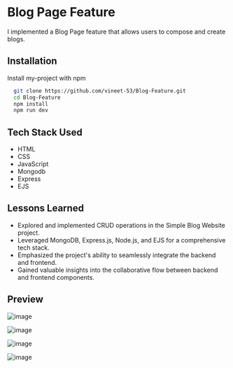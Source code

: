 
# Blog Page Feature

I implemented a Blog Page feature that allows users to compose and create blogs.
## Installation

Install my-project with npm

```bash
  git clone https://github.com/vineet-53/Blog-Feature.git
  cd Blog-Feature
  npm install 
  npm run dev
```
    
## Tech Stack Used
- HTML 
- CSS
- JavaScript
- Mongodb
- Express 
- EJS  


## Lessons Learned

- Explored and implemented CRUD operations in the Simple Blog Website project.
- Leveraged MongoDB, Express.js, Node.js, and EJS for a comprehensive tech  stack.
- Emphasized the project's ability to seamlessly integrate the backend and  frontend.
- Gained valuable insights into the collaborative flow between backend and frontend components.




## Preview
![image](https://github.com/vineet-53/Blog-Feature/assets/116667797/6d5d76fd-c2a5-4f41-8ccc-6efb8dbc024a)

![image](https://github.com/vineet-53/Blog-Feature/assets/116667797/ea403a53-a5db-4287-b302-6eef9a7f11eb)

![image](https://github.com/vineet-53/Blog-Feature/assets/116667797/0bf3993e-cfca-4f77-92b5-94426d869fb0)

![image](https://github.com/vineet-53/Blog-Feature/assets/116667797/10858143-3711-4d1d-9061-8700e5dcd579)

